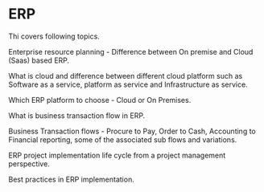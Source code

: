 # ERP
Thi covers following topics.

Enterprise resource planning  - Difference between On premise and Cloud (Saas) based ERP.

What is cloud and difference between different cloud platform such as Software as a service, platform as service and Infrastructure as service.

Which ERP platform to choose - Cloud or On Premises.

What is business transaction flow in ERP.

Business Transaction flows - Procure to Pay, Order to Cash, Accounting to Financial reporting, some of the associated sub flows and variations.

ERP project implementation life cycle from a project management perspective.

Best practices in ERP implementation.
